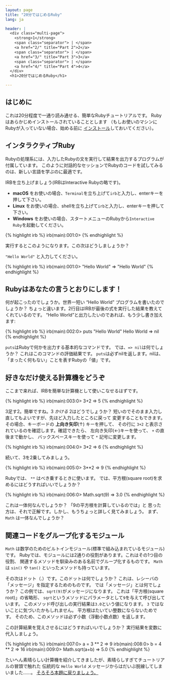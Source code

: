 ```yaml
---
layout: page
title: "20分ではじめるRuby"
lang: ja

header: |
  <div class="multi-page">
    <strong>1</strong>
    <span class="separator"> | </span>
    <a href="2/" title="Part 2">2</a>
    <span class="separator"> | </span>
    <a href="3/" title="Part 3">3</a>
    <span class="separator"> | </span>
    <a href="4/" title="Part 4">4</a>
  </div>
  <h1>20分ではじめるRuby</h1>

---
```


## はじめに

これは20分程度で一通り読み通せる、簡単なRubyチュートリアルです。
Rubyはあらかじめインストールされていることとします
（もしお使いのマシンにRubyが入っていない場合、始める前に
[インストール][installation]しておいてください）。

## インタラクティブRuby

Rubyの処理系には、入力したRubyの文を実行して結果を出力するプログラムが付属しています。
このように対話的なセッションでRubyのコードを試してみるのは、新しい言語を学ぶのに最適です。

IRBを立ち上げましょう(IRBはInteractive Rubyの略です)。

* **macOS** をお使いの場合、`Terminal`を立ち上げて`irb`と入力し、enterキーを押して下さい。
* **Linux** をお使いの場合、shellを立ち上げて`irb`と入力し、enterキーを押して下さい。
* **Windows** をお使いの場合、スタートメニューのRubyから`Interactive Ruby`を起動してください。

{% highlight irb %}
irb(main):001:0>
{% endhighlight %}

実行するとこのようになります。この次はどうしましょうか？

`"Hello World"` と入力してください。

{% highlight irb %}
irb(main):001:0> "Hello World"
=> "Hello World"
{% endhighlight %}

## Rubyはあなたの言うとおりにします！

何が起こったのでしょうか。世界一短い “Hello World” プログラムを書いたのでしょうか？
ちょっと違います。2行目はIRBが最後の式を実行した結果を教えてくれているのです。
“Hello World”と出力したいのであれば、もう少し書き加えます:

{% highlight irb %}
irb(main):002:0> puts "Hello World"
Hello World
=> nil
{% endhighlight %}

`puts`はRubyで何かを出力する基本的なコマンドです。
では、`=> nil`は何でしょうか？ これはこのコマンドの評価結果です。
`puts`は必ずnilを返します。nilは、「まったく何もない」ことを表すRubyの「値」です。

## 好きなだけ使える計算機をどうぞ

ここまで来れば、IRBを簡単な計算機として使いこなせるはずです。

{% highlight irb %}
irb(main):003:0> 3+2
=> 5
{% endhighlight %}

3足す2。簡単ですね。3 *かける* 2はどうでしょうか？
短いのでそのまま入力し直してもよいですが、先ほど入力したところに戻って
変更することもできます。その場合、キーボードの **上向き矢印**(↑) キーを押して、
その行に `3+2` と表示されているのを確認します。確認できたら、
左向き矢印(←)キーを使って、 `+` の直後まで動かし、
バックスペースキーを使って `*` 記号に変更します。

{% highlight irb %}
irb(main):004:0> 3*2
=> 6
{% endhighlight %}

続いて、3を2乗してみましょう。

{% highlight irb %}
irb(main):005:0> 3**2
=> 9
{% endhighlight %}

Rubyでは、 `**` はべき乗するときに使います。
では、平方根(square root)を求めるにはどうすればいいでしょうか？

{% highlight irb %}
irb(main):006:0> Math.sqrt(9)
=> 3.0
{% endhighlight %}

これは一体何なんでしょうか？ 「9の平方根を計算しているのでは」と
思った方は、それで正解です。しかし、もうちょっと詳しく見てみましょう。
まず、 `Math` は一体なんでしょうか？

## 関連コードをグループ化するモジュール

`Math` は数学のためのビルトインモジュール(標準で組み込まれているモジュール)です。
Rubyでは、モジュールには2通りの役割があります。これはその1つ目の役割、
関連するメソッドを馴染みのある名前でグループ化するものです。
`Math` は `sin()` や `tan()` といったメソッドも持っています。

その次はドット（.）です。このドットは何でしょうか？
これは、レシーバの「メッセージ」を指定するためのものです。
では「メッセージ」とは何でしょうか？ この例では、`sqrt(9)`がメッセージになります。
これは「平方根(square root)」の省略形、
`sqrt`というメソッドにパラメータとして`9`を与えて呼び出しています。
このメソッド呼び出しの実行結果は`3.0`という値になります。
`3` ではないことに気づいたかもしれません。
平方根はたいてい整数にならないためです。
そのため、このメソッドは必ず小数（浮動小数点数）を返します。

この計算結果を覚えさせるにはどうすればいいでしょうか？ 実行結果を変数に代入しましょう。

{% highlight irb %}
irb(main):007:0> a = 3 ** 2
=> 9
irb(main):008:0> b = 4 ** 2
=> 16
irb(main):009:0> Math.sqrt(a+b)
=> 5.0
{% endhighlight %}

たいへん素晴らしい計算機を紹介してきましたが、素晴らしすぎてチュートリアルの冒頭で触れた
伝統的な `Hello World` メッセージからはだいぶ脱線してしまいました……。
[そろそろ本題に戻りましょう。](2/)

[installation]: /ja/documentation/installation/
